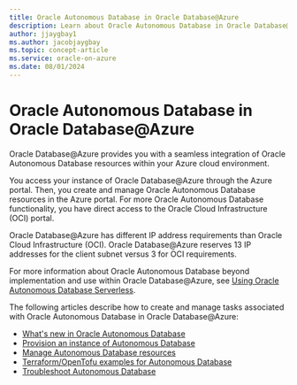 ```yaml
---
title: Oracle Autonomous Database in Oracle Database@Azure
description: Learn about Oracle Autonomous Database in Oracle Database@Azure.
author: jjaygbay1
ms.author: jacobjaygbay
ms.topic: concept-article
ms.service: oracle-on-azure
ms.date: 08/01/2024
---
```


# Oracle Autonomous Database in Oracle Database@Azure

Oracle Database@Azure provides you with a seamless integration of Oracle Autonomous Database resources within your Azure cloud environment.

You access your instance of Oracle Database@Azure through the Azure portal. Then, you create and manage Oracle Autonomous Database resources in the Azure portal. For more Oracle Autonomous Database functionality, you have direct access to the Oracle Cloud Infrastructure (OCI) portal.

Oracle Database@Azure has different IP address requirements than Oracle Cloud Infrastructure (OCI). Oracle Database@Azure reserves 13 IP addresses for the client subnet versus 3 for OCI requirements.

For more information about Oracle Autonomous Database beyond implementation and use within Oracle Database@Azure, see [Using Oracle Autonomous Database Serverless](https://docs.oracle.com/en/cloud/paas/autonomous-database/serverless/adbsb/index.html).

The following articles describe how to create and manage tasks associated with Oracle Autonomous Database in Oracle Database@Azure:

* [What's new in Oracle Autonomous Database](oracle-database-whats-new-autonomous-database-services.md)
* [Provision an instance of Autonomous Database](oracle-database-provision-autonomous-database.md)
* [Manage Autonomous Database resources](provision-manage-oracle-resources.md)
* [Terraform/OpenTofu examples for Autonomous Database](oracle-database-examples-autonomous-database-services.md)
* [Troubleshoot Autonomous Database](oracle-database-troubleshoot-autonomous-database-services.md)
